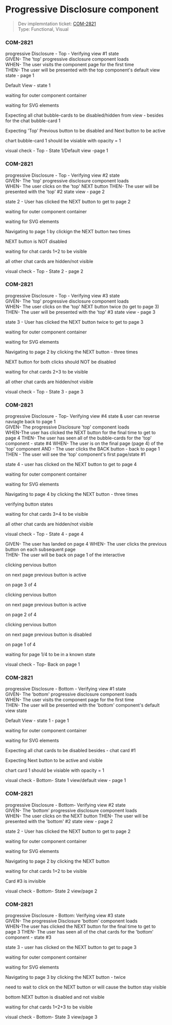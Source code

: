 # Progressive Disclosure component
> Dev implemntation ticket: [COM-2821](https://everfi.atlassian.net/browse/COM-2821)    
Type: Functional, Visual

<!-- include: cypress/integration/blacksmith/progressiveDisclosure.js -->

### COM-2821

progressive Disclosure - Top - Verifying view #1 state\
GIVEN- The 'top' progressive disclosure component loads\
WHEN- The user visits the component page for the first time\
THEN- The user will be presented with the top component's default view state - page 1

Default View - state 1

waiting for outer component container

waiting for SVG elements

Expecting all chat bubble-cards to be disabled/hidden from view -  besides for the chat bubble-card 1

Expecting 'Top' Previous button to be disabled and Next button to be active

chart bubble-card 1 should be visiable with opacity = 1

visual check - Top -  State 1/Default view -page 1

### COM-2821

progressive Disclosure - Top - Verifying view #2 state\
GIVEN- The 'top' progressive disclosure component loads\
WHEN- The user clicks on the 'top' NEXT button
THEN- The user will be presented with the 'top' #2 state view - page 2

state 2 - User has clicked the NEXT button to get to page 2

waiting for outer component container

waiting for SVG elements

Navigating to page 1 by clickign the NEXT button two times

NEXT button is NOT disabled

waiting for chat cards 1+2 to be visible

all other chat cards are hidden/not visible

visual check -  Top -  State 2 - page 2

### COM-2821

progressive Disclosure - Top - Verifying view #3 state\
GIVEN- The 'top' progressive disclosure component loads\
WHEN- The user clicks on the 'top' NEXT button twice (to get to page 3)
THEN- The user will be presented with the 'top' #3 state view - page 3

state 3 - User has clicked the NEXT button twice to get to page 3

waiting for outer component container

waiting for SVG elements

Navigating to page 2 by clicking the NEXT button - three times

NEXT button for both clicks should NOT be disabled

waiting for chat cards 2+3 to be visible

all other chat cards are hidden/not visible

visual check -  Top -  State 3 - page 3

### COM-2821

progressive Disclosure - Top- Verifying view #4 state & user can reverse naviagte back to page 1\
GIVEN- The progressive Disclosure 'top' component loads \
WHEN-The user has clicked the NEXT button for the final time to get to page 4
THEN- The user has seen all of the bubble-cards for the 'top' component - state #4
WHEN- The user is on the final page (page 4) of the 'top' component
AND - The user clicks the BACK button -  back to page 1
THEN - The user will see the 'top' component's first page/state #1

state 4 - user has clicked on the NEXT button to get to page 4

waiting for outer component container

waiting for SVG elements

Navigating to page 4 by clicking the NEXT button - three times

verifying button states

waiting for chat cards 3+4 to be visible

all other chat cards are hidden/not visible

visual check -  Top -  State 4 - page 4

GIVEN- The user has landed on page 4
WHEN- The user clicks the previous button on each subsequent page\
THEN- The user will be back on page 1 of the interactive

clicking pervious button

on next page previous button is active

on page 3 of 4

clicking pervious button

on next page previous button is active

on page 2 of 4

clicking pervious button

on next page previous button is disabled

on page 1 of 4

waiting for page 1/4 to be in a known state

visual check - Top- Back on page 1

### COM-2821

progressive Disclosure - Bottom - Verifying view #1 state\
GIVEN- The 'bottom' progressive disclosure component loads\
WHEN- The user visits the component page for the first time\
THEN- The user will be presented with the 'bottom' component's default view state

Default View - state 1 - page 1

waiting for outer component container

waiting for SVG elements

Expecting all chat cards to be disabled besides - chat card #1

Expecting Next button to be active and visible

chart card 1 should be visiable with opacity = 1

visual check -  Bottom- State 1 view/default view - page 1

### COM-2821

progressive Disclosure - Bottom- Verifying view #2 state\
GIVEN- The 'bottom' progressive disclosure component loads\
WHEN- The user clicks on the NEXT button
THEN- The user will be presented with the 'bottom' #2 state view - page 2

state 2 - User has clicked the NEXT button to get to page 2

waiting for outer component container

waiting for SVG elements

Navigating to page 2 by clicking the NEXT button

waiting for chat cards 1+2 to be visible

Card #3 is invisible

visual check -  Bottom- State 2 view/page 2

### COM-2821

progressive Disclosure - Bottom: Verifying view #3 state\
GIVEN- The progressive Disclosure 'bottom' component loads\
WHEN-The user has clicked the NEXT button for the final time to get to page 3
THEN- The user has seen all of the chat cards for the 'bottom' component - state #3

state 3 - user has clicked on the NEXT button to get to page 3

waiting for outer component container

waiting for SVG elements

Navigating to page 3 by clicking the NEXT button - twice

need to wait to click on the NEXT button or will cause the button stay visible

bottom NEXT button is disabled and not visible

waiting for chat cards 1+2+3 to be visible

visual check -  Bottom- State 3 view/page 3

<!-- /include: cypress/integration/blacksmith/progressiveDisclosure.js -->
